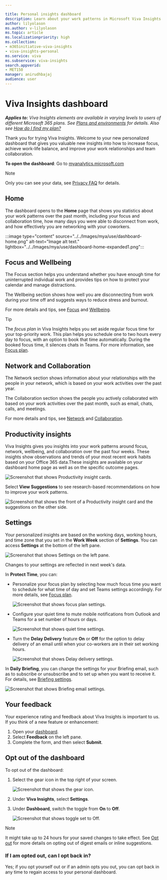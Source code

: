 ```yaml
---

title: Personal insights dashboard
description: Learn about your work patterns in Microsoft Viva Insights
author: lilyolason
ms.author: v-lilyolason
ms.topic: article
ms.localizationpriority: high 
ms.collection: 
- m365initiative-viva-insights 
- viva-insights-personal
ms.service: viva 
ms.subservice: viva-insights 
search.appverid: 
- MET150 
manager: anirudhbajaj
audience: user
---
```


# Viva Insights dashboard

_**Applies to:** Viva Insights elements are available in varying levels to users of different Microsoft 365 plans. See [Plans and environments](../overview/plans-environments.md) for details. Also see [How do I find my plan?](../overview/mya-faq.md#q4-how-can-i-find-out-what-my-plan-is)_

Thank you for trying Viva Insights. Welcome to your new personalized dashboard that gives you valuable new insights into how to increase focus, achieve work-life balance, and improve your work relationships and team collaboration.

**To open the dashboard**: Go to [myanalytics.microsoft.com](https://myanalytics.microsoft.com)

>[!Note]
>Only you can see your data, see [Privacy FAQ](../overview/mya-faq.md#privacy) for details.

## Home

The dashboard opens to the **Home** page that shows you statistics about your work patterns over the past month, including your focus and collaboration time, how many days you were able to disconnect from work, and how effectively you are networking with your coworkers.

:::image type="content" source="../../Images/mya/use/dashboard-home.png" alt-text="Image alt text." lightbox="../../Images/mya/use/dashboard-home-expanded1.png":::

## Focus and Wellbeing

The Focus section helps you understand whether you have enough time for uninterrupted individual work and provides tips on how to protect your calendar and manage distractions.

The Wellbeing section shows how well you are disconnecting from work during your time off and suggests ways to reduce stress and burnout.

For more details and tips, see [Focus](../use/focus.md) and [Wellbeing](../use/wellbeing.md).

>[!Tip]
>The _focus plan_ in Viva Insights helps you set aside regular focus time for your top-priority work. This plan helps you schedule one to two hours every day to focus, with an option to book that time automatically. During the booked focus time, it silences chats in Teams. For more information, see [Focus plan](focus-plan.md).  

## Network and Collaboration

The Network section shows information about your relationships with the people in your network, which is based on your work activities over the past year.

The Collaboration section shows the people you actively collaborated with based on your work activities over the past month, such as email, chats, calls, and meetings.

For more details and tips, see [Network](../use/network.md) and [Collaboration](../use/collaboration.md).

## Productivity insights

Viva Insights gives you insights into your work patterns around focus, network, wellbeing, and collaboration over the past four weeks. These insights show observations and trends of your most recent work habits based on your Office 365 data.These insights are available on your dashboard home page as well as on the specific outcome pages.

![Screenshot that shows Productivity insight cards.](../../Images/mya/use/dashboard-productivity-insights-all.png)

Select **View Suggestions** to see research-based recommendations on how to improve your work patterns.

![Screenshot that shows the front of a Productivity insight card and the suggestions on the other side.](../../Images/mya/use/dashboard-productivity-insights-flip.png)

<!--verify If you don’t meet the qualifications for specific productivity insights on the dashboard, the cards will show you educational tips instead. Educational tips are only available in the dashboard.-->

## Settings

Your personalized insights are based on the working days, working hours, and time zone that you set in the **Work Week** section of **Settings**. You can access **Settings** at the bottom of the left pane.

![Screenshot that shows Settings on the left pane.](../../Images/mya/use/dashboard-settings-left-pane.png)

Changes to your settings are reflected in next week's data.
<!--verify-->
In **Protect Time**, you can:

* Personalize your focus plan by selecting how much focus time you want to schedule for what time of day and set Teams settings accordingly. For more details, see [Focus plan](../use/focus-plan.md).

    ![Screenshot that shows focus plan settings.](../../Images/mya/use/dashboard-settings-focus.png)

* Configure your quiet time to mute mobile notifications from Outlook and Teams for a set number of hours or days.

    ![Screenshot that shows quiet time settings.](../../Images/mya/use/dashboard-settings-quiet.png)

* Turn the **Delay Delivery** feature **On** or **Off** for the option to delay delivery of an email until when your co-workers are in their set working hours.

    ![Screenshot that shows Delay delivery settings.](../../Images/mya/use/dashboard-settings-delay-delivery.png)

In **Daily Briefing**, you can change the settings for your Briefing email, such as to subscribe or unsubscribe and to set up when you want to receive it. For details, see [Briefing settings](../briefing/be-settings.md).

![Screenshot that shows Briefing email settings.](../../Images/mya/use/dashboard-settings-briefing.png)

<!--verify deletion
As a manager or team lead with a Microsoft Viva Insights license, you can select **Manage team** in **My Team** to add or remove team members and your team insights will update accordingly. If you're not a manager or team lead, select **I don't lead a team** to hide this section.

![Viva Insights Settings.](../../Images/mya/use/settings.png)-->

## Your feedback

Your experience rating and feedback about Viva Insights is important to us. If you think of a new feature or enhancement:

1. Open your [dashboard](https://myanalytics.microsoft.com).
2. Select **Feedback** on the left pane.
3. Complete the form, and then select **Submit**. 

## Opt out of the dashboard

To opt out of the dashboard:

1. Select the gear icon in the top right of your screen.
 
    ![Screenshot that shows the gear icon.](../../Images/mya/use/dashboard-settings-gear.png)

2. Under **Viva Insights**, select **Settings**.
1. Under **Dashboard**, switch the toggle from **On** to **Off**.

    ![Screenshot that shows toggle set to Off.](../../Images/mya/use/dashboard-settings-toggle-off.png)

>[!Note]
>It might take up to 24 hours for your saved changes to take effect. See [Opt out](../overview/mya-faq.md#opt-out) for more details on opting out of digest emails or inline suggestions.

### If I am opted out, can I opt back in?

Yes; if you opt yourself out or if an admin opts you out, you can opt back in any time to regain access to your personal dashboard.
